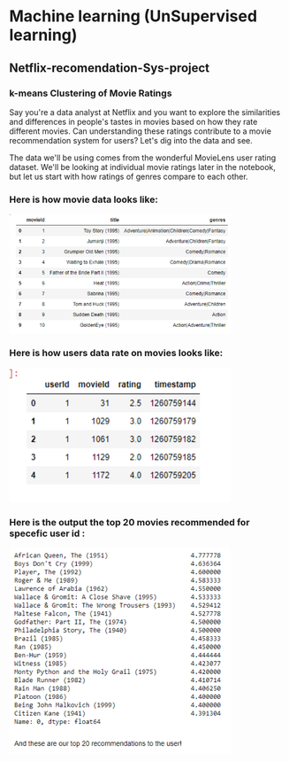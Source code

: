 # Machine learning (UnSupervised learning)
## Netflix-recomendation-Sys-project
### k-means Clustering of Movie Ratings
Say you're a data analyst at Netflix and you want to explore the similarities and differences in people's tastes in movies based on how they rate different movies. Can understanding these ratings contribute to a movie recommendation system for users? Let's dig into the data and see.

The data we'll be using comes from the wonderful MovieLens user rating dataset. We'll be looking at individual movie ratings later in the notebook, but let us start with how ratings of genres compare to each other.

### Here is how movie data looks like:

<img src="images/1.PNG" width= "400">




### Here is how users data rate on movies looks like:


<img src="images/2.PNG" width= "400">




### Here is the output the top 20 movies recommended for specefic user id :


<img src="images/3.PNG" width= "400">
